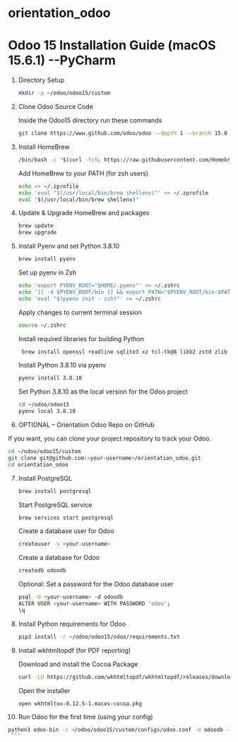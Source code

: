 # orientation_odoo

# Odoo 15 Installation Guide (macOS 15.6.1) --PyCharm

1. Directory Setup

    ```bash
   mkdir -p ~/odoo/odoo15/custom
    ```

2. Clone Odoo Source Code 

   Inside the Odoo15 directory run these commands
    ```bash
   git clone https://www.github.com/odoo/odoo --depth 1 --branch 15.0 --single-branch
    ```

3. Install HomeBrew

    ```bash
    /bin/bash -c "$(curl -fsSL https://raw.githubusercontent.com/Homebrew/install/HEAD/install.sh)"
    ```
   Add HomeBrew to your PATH (for zsh users)

    ```bash
    echo >> ~/.zprofile
    echo 'eval "$(/usr/local/bin/brew shellenv)"' >> ~/.zprofile
    eval "$(/usr/local/bin/brew shellenv)"
    ```

4. Update & Upgrade HomeBrew and packages

   ```bash
   brew update
   brew upgrade
    ```

5. Install Pyenv and set Python 3.8.10

    ```bash
    brew install pyenv
    ```
   
    Set up pyenv in Zsh
    ```bash
    echo 'export PYENV_ROOT="$HOME/.pyenv"' >> ~/.zshrc
    echo '[[ -d $PYENV_ROOT/bin ]] && export PATH="$PYENV_ROOT/bin:$PATH"' >> ~/.zshrc
    echo 'eval "$(pyenv init - zsh)"' >> ~/.zshrc
    ```
   
   Apply changes to current terminal session
   ```bash
   source ~/.zshrc
   ```

   Install required libraries for building Python
   ```bash
    brew install openssl readline sqlite3 xz tcl-tk@8 libb2 zstd zlib
   ```
   
   Install Python 3.8.10 via pyenv
   ```bash
   pyenv install 3.8.10
   ```

   Set Python 3.8.10 as the local version for the Odoo project
   ```bash
   cd ~/odoo/odoo15
   pyenv local 3.8.10
   ```

6.  OPTIONAL – Orientation Odoo Repo on GitHub 

   If you want, you can clone your project repository to track your Odoo.

   ```bash
   cd ~/odoo/odoo15/custom
   git clone git@github.com:<your-username>/orientation_odoo.git
   cd orientation_odoo    
   ```

7. Install PostgreSQL

   ```bash
   brew install postgresql
   ```
   
   Start PostgreSQL service
   ```bash
   brew services start postgresql
   ```
   
   Create a database user for Odoo
   ```bash
   createuser -s <your-username>
    ```
   
   Create a database for Odoo
   ```bash
   createdb odoodb
    ```
   
   Optional: Set a password for the Odoo database user
   ```bash
   psql -U <your-username> -d odoodb
   ALTER USER <your-username> WITH PASSWORD 'odoo';
   \q
   ```
   
8. Install Python requirements for Odoo

   ```bash
   pip3 install -r ~/odoo/odoo15/odoo/requirements.txt
   ```

9. Install wkhtmltopdf (for PDF reporting)

   Download and install the Cocoa Package

   ```bash
   curl -LO https://github.com/wkhtmltopdf/wkhtmltopdf/releases/download/0.12.5/wkhtmltox-0.12.5-1.macos-cocoa.pkg
   ```
   
   Open the installer
   ```bash
   open wkhtmltox-0.12.5-1.macos-cocoa.pkg
   ```
   
10. Run Odoo for the first time (using your config)

   ```bash
   python3 odoo-bin -c ~/odoo/odoo15/custom/configs/odoo.conf -d odoodb --init=base
    ```
